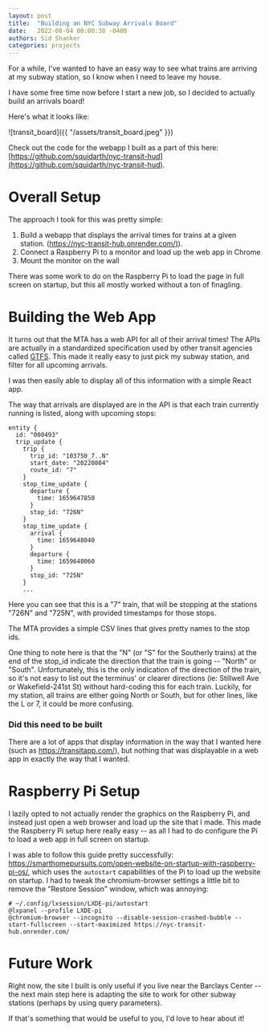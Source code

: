 ```yaml
---
layout: post
title:  "Building an NYC Subway Arrivals Board"
date:   2022-08-04 00:00:38 -0400
authors: Sid Shanker
categories: projects
---
```


For a while, I've wanted to have an easy way to see what trains
are arriving at my subway station, so I know when I need to leave
my house.

I have some free time now before I start a new job, so I decided
to actually build an arrivals board!

Here's what it looks like:

![transit_board]({{ "/assets/transit_board.jpeg"  }})

Check out the code for the webapp I built as a part of this here: [https://github.com/squidarth/nyc-transit-hud](https://github.com/squidarth/nyc-transit-hud).

# Overall Setup

The approach I took for this was pretty simple:

1. Build a webapp that displays the arrival times for trains at a given station. ([https://nyc-transit-hub.onrender.com/)](https://nyc-transit-hub.onrender.com/)).
2. Connect a Raspberry Pi to a monitor and load up the web app in Chrome
3. Mount the monitor on the wall

There was some work to do on the Raspberry Pi to load the page in full screen on startup,
but this all mostly worked without a ton of finagling.

# Building the Web App

It turns out that the MTA has a web API for all of their arrival times! The APIs are actually in a standardized
specification used by other transit agencies called [GTFS](https://developers.google.com/transit/gtfs-realtime/).
This made it really easy to just pick my subway station, and filter for all upcoming arrivals.

I was then easily able to display all of this information with a simple React app.

The way that arrivals are displayed are in the API is that each train currently running is listed,
along with upcoming stops:

```
entity {
  id: "000493"
  trip_update {
    trip {
      trip_id: "103750_7..N"
      start_date: "20220804"
      route_id: "7"
    }
    stop_time_update {
      departure {
        time: 1659647850
      }
      stop_id: "726N"
    }
    stop_time_update {
      arrival {
        time: 1659648040
      }
      departure {
        time: 1659648060
      }
      stop_id: "725N"
    }
    ...
```

Here you can see that this is a "7" train, that will be stopping at the stations "726N" and "725N", with
provided timestamps for those stops.

The MTA provides a simple CSV lines that gives pretty names to the stop ids.

One thing to note here is that the "N" (or "S" for the Southerly trains) at the end of the stop_id indicate the direction
that the train is going -- "North" or "South". Unfortunately, this is the only indication of the direction
of the train, so it's not easy to list out the terminus' or clearer directions (ie: Stillwell Ave or Wakefield-241st St) without hard-coding this for
each train. Luckily, for my station, all trains are either going North or South, but for other lines, like the L or 7, it could be
more confusing.

### Did this need to be built

There are a lot of apps that display information in the way that I wanted here (such as https://transitapp.com/), but
nothing that was displayable in a web app in exactly the way that I wanted. 

# Raspberry Pi Setup

I lazily opted to not actually render the graphics on the Raspberry Pi, and instead just open a web browser and
load up the site that I made. This made the Raspberry Pi setup here really easy -- as all I had to do configure
the Pi to load a web app in full screen on startup.

I was able to follow this guide pretty successfully: https://smarthomepursuits.com/open-website-on-startup-with-raspberry-pi-os/,
which uses the `autostart` capabilities of the Pi to load up the website on startup. I had to tweak the chromium-browser settings
a little bit to remove the "Restore Session" window, which was annoying:

```
# ~/.config/lxsession/LXDE-pi/autostart
@lxpanel --profile LXDE-pi
@chromium-browser --incognito --disable-session-crashed-bubble --start-fullscreen --start-maximized https://nyc-transit-hub.onrender.com/
```

# Future Work

Right now, the site I built is only useful if you live near the Barclays Center -- the
next main step here is adapting the site to work for other subway stations (perhaps by using query parameters).

If that's something that would be useful to you, I'd love to hear about it!
